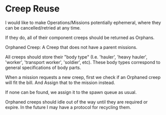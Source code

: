 # Creep Reuse

I would like to make Operations/Missions potentially ephemeral, where they can be cancelled/retried at any time.

If they do, all of their component creeps should be returned as Orphans.

Orphaned Creep: A Creep that does not have a parent missions.

All creeps should store their "body type" (I.e. 'hauler', 'heavy hauler', 'worker', 'transport worker', 'soldier', etc). These body types correspond to general specifications of body parts.

When a mission requests a new creep, first we check if an Orphaned creep will fit the bill. And Assign that to the mission instead.

If none can be found, we assign it to the spawn queue as usual.

Orphaned creeps should idle out of the way until they are required or expire. In the future I may have a protocol for recycling them.
